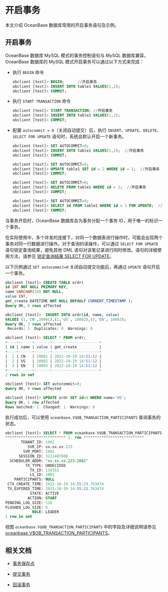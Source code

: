 # 开启事务

本文介绍 OceanBase 数据库常用的开启事务语句及示例。

## 开启事务

OceanBase 数据库 MySQL 模式的事务控制语句与 MySQL 数据库兼容，OceanBase 数据库的 MySQL 模式开启事务可以通过以下方式来完成：

* 执行 `BEGIN` 命令

  ```sql
  obclient [test]> BEGIN;      //开启事务
  obclient [test]> INSERT INTO table1 VALUES(1,1);  
  obclient [test]> COMMIT;
  ```

* 执行 `START TRANSACTION` 命令

  ```sql
  obclient [test]> START TRANSACTION; //开启事务
  obclient [test]> INSERT INTO table1 VALUES(1,1);  
  obclient [test]> COMMIT;
  ```

* 配置 `autocommit = 0`（关闭自动提交）后，执行 `INSERT`、`UPDATE`、`DELETE`、`SELECT FOR UPDATE` 语句时，系统会默认开启一个新事务。

  ```sql
  obclient [test]> SET AUTOCOMMIT=0;
  obclient [test]> INSERT INTO table1 VALUES(1,1);  //开启事务
  obclient [test]> COMMIT;
  
  obclient [test]> SET AUTOCOMMIT=0;
  obclient [test]> UPDATE table1 SET id = 2 WHERE id = 1;  //开启事务
  obclient [test]> COMMIT;
  
  obclient [test]> SET AUTOCOMMIT=0;
  obclient [test]> DELETE FROM table1 WHERE id = 2;  //开启事务
  obclient [test]> COMMIT;
  
  obclient [test]> SET AUTOCOMMIT=0;
  obclient [test]> SELECT id FROM table1 WHERE id = 1 FOR UPDATE;  //开启事务
  obclient [test]> COMMIT;
  ```

当事务开启时，OceanBase 数据库会为事务分配一个事务 ID，用于唯一的标识一个事务。

在实际使用中，多个并发的连接下，对同一个数据表进行操作时，可能会出现两个事务对同一行数据进行操作。对于查询的读操作，可以通过 `SELECT FOR UPDATE` 语句锁定查询结果，避免其他 DML 语句对该笔记录进行同时修改。语句的详细使用方法，请参见 [锁定查询结果 SELECT FOR UPDATE](../500.read-data-of-mysql-mode/300.use-operators-and-functions-in-query-of-mysql-mode/1000.lock-query-results-select-for-update-of-mysql-mode.md)。

以下示例通过 `SET autocommit=0` 关闭自动提交功能后，再通过 `UPDATE` 语句开启一个事务。

```sql
obclient [test]> CREATE TABLE ordr(
id INT NOT NULL PRIMARY KEY,
name VARCHAR(10) NOT NULL,
value INT,
gmt_create DATETIME NOT NULL DEFAULT CURRENT_TIMESTAMP );
Query OK, 0 rows affected

obclient [test]>  INSERT INTO ordr(id, name, value)
VALUES (1,'CN',10001),(2,'US', 10002),(3,'EN', 10003);
Query OK, 3 rows affected
 Records: 3  Duplicates: 0  Warnings: 0

obclient [test]> SELECT * FROM ordr;
+----+------+-------+---------------------+
| id | name | value | gmt_create          |
+----+------+-------+---------------------+
|  1 | CN   | 10001 | 2022-10-19 14:51:12 |
|  2 | US   | 10002 | 2022-10-19 14:51:12 |
|  3 | EN   | 10003 | 2022-10-19 14:51:12 |
+----+------+-------+---------------------+
2 rows in set

obclient [test]> SET autocommit=0;
Query OK, 0 rows affected 

obclient [test]> UPDATE ordr SET id=4 WHERE name='US';
Query OK, 1 row affected 
Rows matched: 1  Changed: 1  Warnings: 0
```

执行成功后，可以使用 `oceanbase.V$OB_TRANSACTION_PARTICIPANTS` 查询事务的状态。

```sql
obclient [test]> SELECT * FROM oceanbase.V$OB_TRANSACTION_PARTICIPANTS;
*************************** 1. row ***************************
       TENANT_ID: 1002
          SVR_IP: xx.xx.xx.223
        SVR_PORT: 2882
      SESSION_ID: 3221487660
  SCHEDULER_ADDR: "xx.xx.xx.223:2882"
         TX_TYPE: UNDECIDED
           TX_ID: 110352
           LS_ID: 1001
    PARTICIPANTS: NULL
 CTX_CREATE_TIME: 2022-10-19 14:55:23.763474
 TX_EXPIRED_TIME: 2022-10-19 14:55:23.763474
           STATE: ACTIVE
          ACTION: START
PENDING_LOG_SIZE: 116
FLUSHED_LOG_SIZE: 0
            ROLE: LEADER
1 row in set
```

视图 `oceanbase.V$OB_TRANSACTION_PARTICIPANTS` 中的字段及详细说明请参见 [oceanbase.V$OB_TRANSACTION_PARTICIPANTS](../../../700.reference/700.system-views/400.system-view-of-mysql-mode/300.performance-view-of-mysql-mode/5400.v-ob_transaction_participants-of-mysql-mode.md)。

## 相关文档

* [事务保存点](300.transaction-savepoints-of-mysql-mode/100.mark-a-savepoint-of-mysql-mode.md)

* [提交事务](../600.transaction-in-develop-of-mysql-mode/400.submit-transaction-of-mysql-mode.md)

* [回滚事务](../600.transaction-in-develop-of-mysql-mode/500.roll-back-transactions-of-mysql-mode.md)
